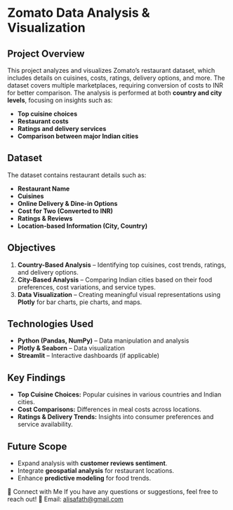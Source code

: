 # Zomato Data Analysis & Visualization  

## Project Overview  
This project analyzes and visualizes Zomato’s restaurant dataset, which includes details on cuisines, costs, ratings, delivery options, and more. The dataset covers multiple marketplaces, requiring conversion of costs to INR for better comparison. The analysis is performed at both **country and city levels**, focusing on insights such as:  
- **Top cuisine choices**  
- **Restaurant costs**  
- **Ratings and delivery services**  
- **Comparison between major Indian cities**  

## Dataset  
The dataset contains restaurant details such as:  
- **Restaurant Name**  
- **Cuisines**  
- **Online Delivery & Dine-in Options**  
- **Cost for Two (Converted to INR)**  
- **Ratings & Reviews**  
- **Location-based Information (City, Country)**  

## Objectives  
1. **Country-Based Analysis** – Identifying top cuisines, cost trends, ratings, and delivery options.  
2. **City-Based Analysis** – Comparing Indian cities based on their food preferences, cost variations, and service types.  
3. **Data Visualization** – Creating meaningful visual representations using **Plotly** for bar charts, pie charts, and maps.  

## Technologies Used  
- **Python (Pandas, NumPy)** – Data manipulation and analysis  
- **Plotly & Seaborn** – Data visualization  
- **Streamlit** – Interactive dashboards (if applicable)  

## Key Findings  
- **Top Cuisine Choices:** Popular cuisines in various countries and Indian cities.  
- **Cost Comparisons:** Differences in meal costs across locations.  
- **Ratings & Delivery Trends:** Insights into consumer preferences and service availability.  

## Future Scope  
- Expand analysis with **customer reviews sentiment**.  
- Integrate **geospatial analysis** for restaurant locations.  
- Enhance **predictive modeling** for food trends.

🚀 Connect with Me If you have any questions or suggestions, feel free to reach out! 📧 Email: alisafath@gmail.com
